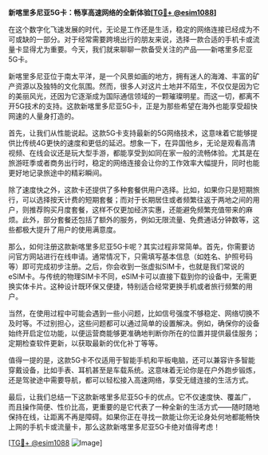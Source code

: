 **新喀里多尼亚5G卡：畅享高速网络的全新体验[[TG💪+ @esim1088](https://t.me/s/esim1088)]**

在这个数字化飞速发展的时代，无论是工作还是生活，稳定的网络连接已经成为不可或缺的一部分。对于经常需要跨境出行的朋友来说，选择一款合适的手机卡或流量卡显得尤为重要。今天，我们就来聊聊一款备受关注的产品——新喀里多尼亚5G卡。

新喀里多尼亚位于南太平洋，是一个风景如画的地方，拥有迷人的海滩、丰富的矿产资源以及独特的文化氛围。然而，很多人对这片土地并不陌生，不仅仅是因为它的美丽风光，还因为它逐渐成为国际通信领域的一颗璀璨明星。而这一切，都离不开5G技术的支持。这款新喀里多尼亚5G卡，正是为那些希望在海外也能享受超快网速的人量身打造的。

首先，让我们从性能说起。这款5G卡支持最新的5G网络技术，这意味着它能够提供比传统4G更快的速度和更低的延迟。想象一下，在异国他乡，无论是观看高清视频、在线会议还是玩大型手游，都能享受到如同在家一般的流畅体验。尤其是在旅游旺季或者商务出行时，稳定的网络连接会让你的工作效率大幅提升，同时也能更好地记录旅途中的精彩瞬间。

除了速度快之外，这款卡还提供了多种套餐供用户选择。比如，如果你只是短期旅行，可以选择按天计费的短期套餐；而对于长期居住或者频繁往返于两地之间的用户，则推荐购买月度套餐，这样不仅更加经济实惠，还能避免频繁充值带来的麻烦。此外，部分套餐还包括了额外的服务，例如无限流量、免费通话分钟数等，这些都极大提升了用户的使用满意度。

那么，如何注册这款新喀里多尼亚5G卡呢？其实过程非常简单。首先，你需要访问官方网站进行在线申请。通常情况下，只需填写基本信息（如姓名、护照号码等）即可完成初步注册。之后，你会收到一张虚拟SIM卡，也就是我们常说的eSIM卡。与传统的物理SIM卡不同，eSIM卡可以直接下载到你的设备中，无需更换实体卡片。这种设计既环保又便捷，特别适合经常更换手机或者旅行频繁的用户。

当然，在使用过程中可能会遇到一些小问题，比如信号强度不够稳定、网络切换不及时等。不过别担心，这些问题都可以通过简单的设置解决。例如，确保你的设备始终开启定位功能，以便运营商能够更准确地判断你所在的位置并提供最佳服务；定期检查软件更新，以获取最新的优化补丁等等。

值得一提的是，这款5G卡不仅适用于智能手机和平板电脑，还可以兼容许多智能穿戴设备，比如手表、耳机甚至是车载系统。这意味着无论你是在户外跑步锻炼，还是驾驶途中需要导航，都可以轻松接入高速网络，享受无缝连接的生活方式。

最后，让我们总结一下这款新喀里多尼亚5G卡的优点。它不仅速度快、覆盖广，而且操作简便、性价比高，更重要的是它代表了一种全新的生活方式——随时随地保持在线，让距离不再是障碍。如果你正在寻找一款能让你无论身处何地都能畅快上网的手机卡或流量卡，那么这款新喀里多尼亚5G卡绝对值得考虑！

[[TG💪+ @esim1088](https://t.me/s/esim1088) ![Image](https://i.postimg.cc/4NQfJmqS/Snipaste-2025-05-13-00-14-12.png)]